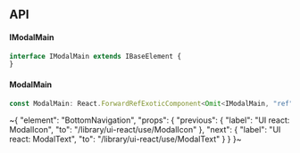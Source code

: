 

## API

#### IModalMain

```ts
interface IModalMain extends IBaseElement {
}
```

#### ModalMain

```ts
const ModalMain: React.ForwardRefExoticComponent<Omit<IModalMain, "ref"> & React.RefAttributes<unknown>>;
```


~{
  "element": "BottomNavigation",
  "props": {
    "previous": {
      "label": "UI react: ModalIcon",
      "to": "/library/ui-react/use/ModalIcon"
    },
    "next": {
      "label": "UI react: ModalText",
      "to": "/library/ui-react/use/ModalText"
    }
  }
}~
